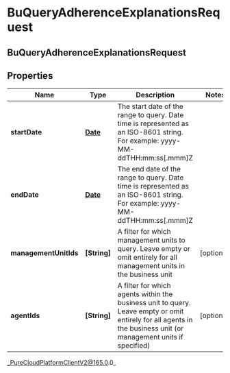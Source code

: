# BuQueryAdherenceExplanationsRequest

## BuQueryAdherenceExplanationsRequest

## Properties

|Name | Type | Description | Notes|
|------------ | ------------- | ------------- | -------------|
| **startDate** | [**Date**](Date) | The start date of the range to query. Date time is represented as an ISO-8601 string. For example: yyyy-MM-ddTHH:mm:ss[.mmm]Z | |
| **endDate** | [**Date**](Date) | The end date of the range to query. Date time is represented as an ISO-8601 string. For example: yyyy-MM-ddTHH:mm:ss[.mmm]Z | |
| **managementUnitIds** | **[String]** | A filter for which management units to query. Leave empty or omit entirely for all management units in the business unit | [optional] |
| **agentIds** | **[String]** | A filter for which agents within the business unit to query. Leave empty or omit entirely for all agents in the business unit (or management units if specified) | [optional] |



_PureCloudPlatformClientV2@165.0.0_
